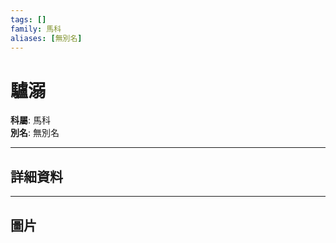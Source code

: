 ```yaml
---
tags: []
family: 馬科
aliases: [無別名]
---
```


# 驢溺

**科屬**: 馬科  
**別名**: 無別名  

---

## 詳細資料


---

## 圖片
